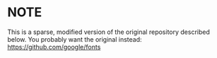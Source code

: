 # NOTE
This is a sparse, modified version of the original repository described below.
You probably want the original instead: https://github.com/google/fonts

